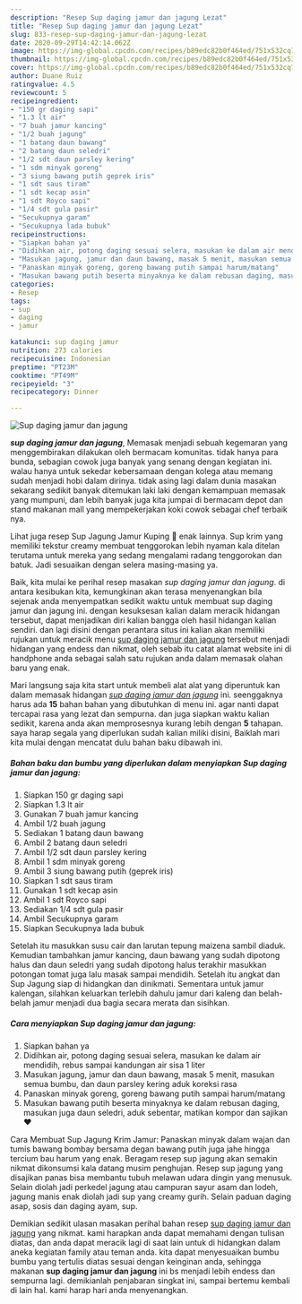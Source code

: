 ```yaml
---
description: "Resep Sup daging jamur dan jagung Lezat"
title: "Resep Sup daging jamur dan jagung Lezat"
slug: 833-resep-sup-daging-jamur-dan-jagung-lezat
date: 2020-09-29T14:42:14.062Z
image: https://img-global.cpcdn.com/recipes/b89edc82b0f464ed/751x532cq70/sup-daging-jamur-dan-jagung-foto-resep-utama.jpg
thumbnail: https://img-global.cpcdn.com/recipes/b89edc82b0f464ed/751x532cq70/sup-daging-jamur-dan-jagung-foto-resep-utama.jpg
cover: https://img-global.cpcdn.com/recipes/b89edc82b0f464ed/751x532cq70/sup-daging-jamur-dan-jagung-foto-resep-utama.jpg
author: Duane Ruiz
ratingvalue: 4.5
reviewcount: 5
recipeingredient:
- "150 gr daging sapi"
- "1.3 lt air"
- "7 buah jamur kancing"
- "1/2 buah jagung"
- "1 batang daun bawang"
- "2 batang daun seledri"
- "1/2 sdt daun parsley kering"
- "1 sdm minyak goreng"
- "3 siung bawang putih geprek iris"
- "1 sdt saus tiram"
- "1 sdt kecap asin"
- "1 sdt Royco sapi"
- "1/4 sdt gula pasir"
- "Secukupnya garam"
- "Secukupnya lada bubuk"
recipeinstructions:
- "Siapkan bahan ya"
- "Didihkan air, potong daging sesuai selera, masukan ke dalam air mendidih, rebus sampai kandungan air sisa 1 liter"
- "Masukan jagung, jamur dan daun bawang, masak 5 menit, masukan semua bumbu, dan daun parsley kering aduk koreksi rasa"
- "Panaskan minyak goreng, goreng bawang putih sampai harum/matang"
- "Masukan bawang putih beserta minyaknya ke dalam rebusan daging, masukan juga daun seledri, aduk sebentar, matikan kompor dan sajikan ❤️"
categories:
- Resep
tags:
- sup
- daging
- jamur

katakunci: sup daging jamur 
nutrition: 273 calories
recipecuisine: Indonesian
preptime: "PT23M"
cooktime: "PT49M"
recipeyield: "3"
recipecategory: Dinner

---
```



![Sup daging jamur dan jagung](https://img-global.cpcdn.com/recipes/b89edc82b0f464ed/751x532cq70/sup-daging-jamur-dan-jagung-foto-resep-utama.jpg)

<b><i>sup daging jamur dan jagung</i></b>, Memasak menjadi sebuah kegemaran yang menggembirakan dilakukan oleh bermacam komunitas. tidak hanya para bunda, sebagian cowok juga banyak yang senang dengan kegiatan ini. walau hanya untuk sekedar kebersamaan dengan kolega atau memang sudah menjadi hobi dalam dirinya. tidak asing lagi dalam dunia masakan sekarang sedikit banyak ditemukan laki laki dengan kemampuan memasak yang mumpuni, dan lebih banyak juga kita jumpai di bermacam depot dan stand makanan mall yang mempekerjakan koki cowok sebagai chef terbaik nya.

Lihat juga resep Sup Jagung Jamur Kuping 🍲 enak lainnya. Sup krim yang memiliki tekstur creamy membuat tenggorokan lebih nyaman kala ditelan terutama untuk mereka yang sedang mengalami radang tenggorokan dan batuk. Jadi sesuaikan dengan selera masing-masing ya.

Baik, kita mulai ke perihal resep masakan <i>sup daging jamur dan jagung</i>. di antara kesibukan kita, kemungkinan akan terasa menyenangkan bila sejenak anda menyempatkan sedikit waktu untuk membuat sup daging jamur dan jagung ini. dengan kesuksesan kalian dalam meracik hidangan tersebut, dapat menjadikan diri kalian bangga oleh hasil hidangan kalian sendiri. dan lagi disini dengan perantara situs ini kalian akan memiliki rujukan untuk meracik menu <u>sup daging jamur dan jagung</u> tersebut menjadi hidangan yang endess dan nikmat, oleh sebab itu catat alamat website ini di handphone anda sebagai salah satu rujukan anda dalam memasak olahan baru yang enak.


Mari langsung saja kita start untuk membeli alat alat yang diperuntuk kan dalam memasak hidangan <u><i>sup daging jamur dan jagung</i></u> ini. seenggaknya harus ada <b>15</b> bahan bahan yang dibutuhkan di menu ini. agar nanti dapat tercapai rasa yang lezat dan sempurna. dan juga siapkan waktu kalian sedikit, karena anda akan memprosesnya kurang lebih dengan <b>5</b> tahapan. saya harap segala yang diperlukan sudah kalian miliki disini, Baiklah mari kita mulai dengan mencatat dulu bahan baku dibawah ini.

<!--inarticleads1-->

##### Bahan baku dan bumbu yang diperlukan dalam menyiapkan Sup daging jamur dan jagung:

1. Siapkan 150 gr daging sapi
1. Siapkan 1.3 lt air
1. Gunakan 7 buah jamur kancing
1. Ambil 1/2 buah jagung
1. Sediakan 1 batang daun bawang
1. Ambil 2 batang daun seledri
1. Ambil 1/2 sdt daun parsley kering
1. Ambil 1 sdm minyak goreng
1. Ambil 3 siung bawang putih (geprek iris)
1. Siapkan 1 sdt saus tiram
1. Gunakan 1 sdt kecap asin
1. Ambil 1 sdt Royco sapi
1. Sediakan 1/4 sdt gula pasir
1. Ambil Secukupnya garam
1. Siapkan Secukupnya lada bubuk


Setelah itu masukkan susu cair dan larutan tepung maizena sambil diaduk. Kemudian tambahkan jamur kancing, daun bawang yang sudah dipotong halus dan daun seledri yang sudah dipotong halus terakhir masukkan potongan tomat juga lalu masak sampai mendidih. Setelah itu angkat dan Sup Jagung siap di hidangkan dan dinikmati. Sementara untuk jamur kalengan, silahkan keluarkan terlebih dahulu jamur dari kaleng dan belah-belah jamur menjadi dua bagia secara merata dan sisihkan. 

<!--inarticleads2-->

##### Cara menyiapkan Sup daging jamur dan jagung:

1. Siapkan bahan ya
1. Didihkan air, potong daging sesuai selera, masukan ke dalam air mendidih, rebus sampai kandungan air sisa 1 liter
1. Masukan jagung, jamur dan daun bawang, masak 5 menit, masukan semua bumbu, dan daun parsley kering aduk koreksi rasa
1. Panaskan minyak goreng, goreng bawang putih sampai harum/matang
1. Masukan bawang putih beserta minyaknya ke dalam rebusan daging, masukan juga daun seledri, aduk sebentar, matikan kompor dan sajikan ❤️


Cara Membuat Sup Jagung Krim Jamur: Panaskan minyak dalam wajan dan tumis bawang bombay bersama degan bawang putih juga jahe hingga tercium bau harum yang enak. Beragam resep sup jagung akan semakin nikmat dikonsumsi kala datang musim penghujan. Resep sup jagung yang disajikan panas bisa membantu tubuh melawan udara dingin yang menusuk. Selain diolah jadi perkedel jagung atau campuran sayur asam dan lodeh, jagung manis enak diolah jadi sup yang creamy gurih. Selain paduan daging asap, sosis dan daging ayam, sup. 

Demikian sedikit ulasan masakan perihal bahan resep <u>sup daging jamur dan jagung</u> yang nikmat. kami harapkan anda dapat memahami dengan tulisan diatas, dan anda dapat meracik lagi di saat lain untuk di hidangkan dalam aneka kegiatan family atau teman anda. kita dapat menyesuaikan bumbu bumbu yang tertulis diatas sesuai dengan keinginan anda, sehingga makanan <b>sup daging jamur dan jagung</b> ini bs menjadi lebih endess dan sempurna lagi. demikianlah penjabaran singkat ini, sampai bertemu kembali di lain hal. kami harap hari anda menyenangkan.
